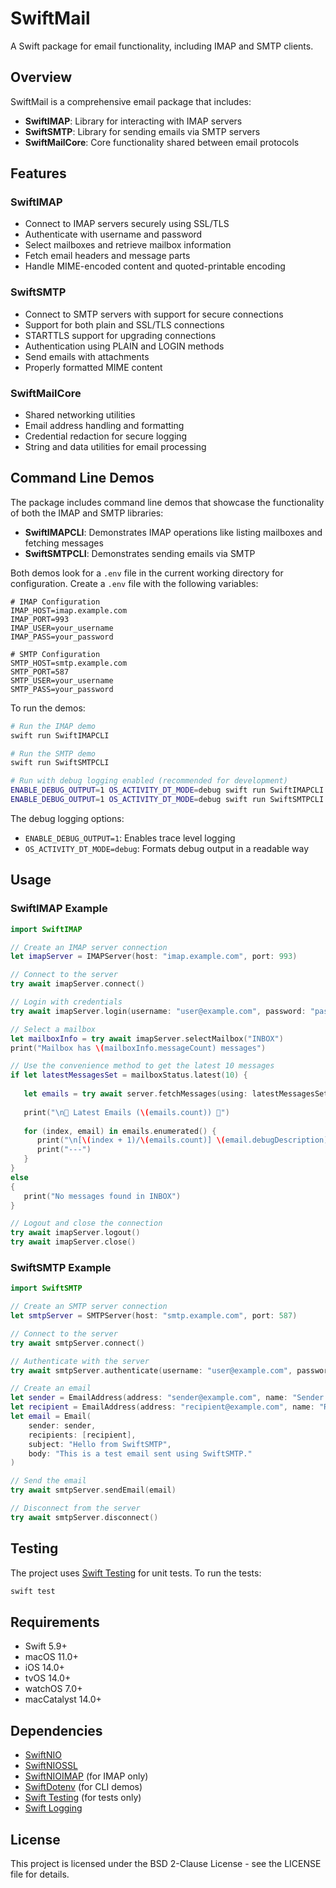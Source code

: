# SwiftMail

A Swift package for email functionality, including IMAP and SMTP clients.

## Overview

SwiftMail is a comprehensive email package that includes:

- **SwiftIMAP**: Library for interacting with IMAP servers
- **SwiftSMTP**: Library for sending emails via SMTP servers
- **SwiftMailCore**: Core functionality shared between email protocols

## Features

### SwiftIMAP
- Connect to IMAP servers securely using SSL/TLS
- Authenticate with username and password
- Select mailboxes and retrieve mailbox information
- Fetch email headers and message parts
- Handle MIME-encoded content and quoted-printable encoding

### SwiftSMTP
- Connect to SMTP servers with support for secure connections
- Support for both plain and SSL/TLS connections
- STARTTLS support for upgrading connections
- Authentication using PLAIN and LOGIN methods
- Send emails with attachments
- Properly formatted MIME content

### SwiftMailCore
- Shared networking utilities
- Email address handling and formatting
- Credential redaction for secure logging
- String and data utilities for email processing

## Command Line Demos

The package includes command line demos that showcase the functionality of both the IMAP and SMTP libraries:

- **SwiftIMAPCLI**: Demonstrates IMAP operations like listing mailboxes and fetching messages
- **SwiftSMTPCLI**: Demonstrates sending emails via SMTP

Both demos look for a `.env` file in the current working directory for configuration. Create a `.env` file with the following variables:

```
# IMAP Configuration
IMAP_HOST=imap.example.com
IMAP_PORT=993
IMAP_USER=your_username
IMAP_PASS=your_password

# SMTP Configuration
SMTP_HOST=smtp.example.com
SMTP_PORT=587
SMTP_USER=your_username
SMTP_PASS=your_password
```

To run the demos:

```bash
# Run the IMAP demo
swift run SwiftIMAPCLI

# Run the SMTP demo
swift run SwiftSMTPCLI

# Run with debug logging enabled (recommended for development)
ENABLE_DEBUG_OUTPUT=1 OS_ACTIVITY_DT_MODE=debug swift run SwiftIMAPCLI
ENABLE_DEBUG_OUTPUT=1 OS_ACTIVITY_DT_MODE=debug swift run SwiftSMTPCLI
```

The debug logging options:
- `ENABLE_DEBUG_OUTPUT=1`: Enables trace level logging
- `OS_ACTIVITY_DT_MODE=debug`: Formats debug output in a readable way

## Usage

### SwiftIMAP Example

```swift
import SwiftIMAP

// Create an IMAP server connection
let imapServer = IMAPServer(host: "imap.example.com", port: 993)

// Connect to the server
try await imapServer.connect()

// Login with credentials
try await imapServer.login(username: "user@example.com", password: "password")

// Select a mailbox
let mailboxInfo = try await imapServer.selectMailbox("INBOX")
print("Mailbox has \(mailboxInfo.messageCount) messages")

// Use the convenience method to get the latest 10 messages
if let latestMessagesSet = mailboxStatus.latest(10) {
				
   let emails = try await server.fetchMessages(using: latestMessagesSet)
				
   print("\n📧 Latest Emails (\(emails.count)) 📧")
				
   for (index, email) in emails.enumerated() {
      print("\n[\(index + 1)/\(emails.count)] \(email.debugDescription)")
      print("---")
   }
}
else
{
   print("No messages found in INBOX")
}

// Logout and close the connection
try await imapServer.logout()
try await imapServer.close()
```

### SwiftSMTP Example

```swift
import SwiftSMTP

// Create an SMTP server connection
let smtpServer = SMTPServer(host: "smtp.example.com", port: 587)

// Connect to the server
try await smtpServer.connect()

// Authenticate with the server
try await smtpServer.authenticate(username: "user@example.com", password: "password")

// Create an email
let sender = EmailAddress(address: "sender@example.com", name: "Sender Name")
let recipient = EmailAddress(address: "recipient@example.com", name: "Recipient Name")
let email = Email(
    sender: sender,
    recipients: [recipient],
    subject: "Hello from SwiftSMTP",
    body: "This is a test email sent using SwiftSMTP."
)

// Send the email
try await smtpServer.sendEmail(email)

// Disconnect from the server
try await smtpServer.disconnect()
```

## Testing

The project uses [Swift Testing](https://github.com/apple/swift-testing) for unit tests. To run the tests:

```bash
swift test
```

## Requirements

- Swift 5.9+
- macOS 11.0+
- iOS 14.0+
- tvOS 14.0+
- watchOS 7.0+
- macCatalyst 14.0+

## Dependencies

- [SwiftNIO](https://github.com/apple/swift-nio)
- [SwiftNIOSSL](https://github.com/apple/swift-nio-ssl)
- [SwiftNIOIMAP](https://github.com/apple/swift-nio-imap) (for IMAP only)
- [SwiftDotenv](https://github.com/thebarndog/swift-dotenv) (for CLI demos)
- [Swift Testing](https://github.com/apple/swift-testing) (for tests only)
- [Swift Logging](https://github.com/apple/swift-log)

## License

This project is licensed under the BSD 2-Clause License - see the LICENSE file for details. 
